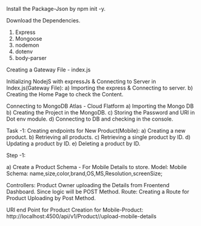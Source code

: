 Install the Package-Json by npm init -y.

Download the Dependencies.
1) Express 
2) Mongoose 
3) nodemon
4) dotenv 
5) body-parser


Creating a Gateway File - index.js 

Initializing NodejS with expressJs & Connecting to Server in Index.js(Gateway File):
a) Importing the express & Connecting to server.
b) Creating the Home Page to check the Content.

Connecting to MongoDB Atlas - Cloud Flatform 
a) Importing the Mongo DB 
b) Creating the Project in the MongoDB. 
c) Storing the Password and URl in Dot env module.
d) Connecting to DB and checking in the console. 


Task -1:
Creating endpoints for New Product(Mobile):
a) Creating a new product.
b) Retrieving all products.
c) Retrieving a single product by ID.
d) Updating a product by ID.
e) Deleting a product by ID.


Step -1:

a) Create a Product Schema - For Mobile Details to store.
Model:
    Mobile Schema: name,size,color,brand,OS,MS,Resolution,screenSize;

Controllers:
    Product Owner uploading the Details from Froentend Dashboard. Since 
    logic will be POST Method.
Route:
    Creating a Route for Product Uploading by Post Method.

URl end Point for Product Creation for Mobile-Product: 
http://localhost:4500/api/v1/Product//upload-mobile-details 




